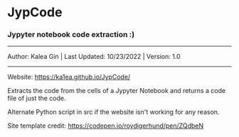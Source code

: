 # JypCode
### Jypyter notebook code extraction :)

---

Author: Kalea Gin | Last Updated: 10/23/2022 | Version: 1.0

---

Website: https://ka1ea.github.io/JypCode/

Extracts the code from the cells of a Jypyter Notebook and returns a code file of just the code. 

Alternate Python script in src if the website isn't working for any reason.

Site template credit: https://codepen.io/roydigerhund/pen/ZQdbeN 
